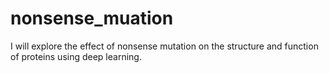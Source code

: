 # nonsense_muation
I will explore the effect of nonsense mutation on the structure and function of proteins using deep learning. 
